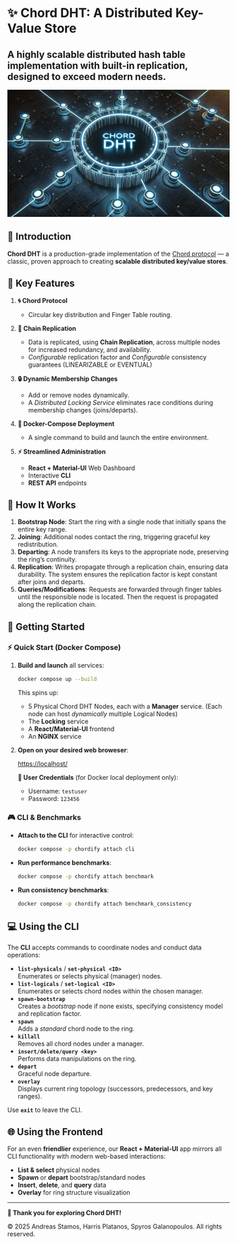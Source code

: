 # ✨ **Chord DHT**: A Distributed Key-Value Store

## A highly scalable distributed hash table implementation with built-in replication, designed to exceed modern needs.

![Banner](/assets/banner.webp)

## 🚀 Introduction

**Chord DHT** is a production-grade implementation of the [Chord protocol](https://pdos.csail.mit.edu/papers/chord:sigcomm01/chord_sigcomm.pdf) — a classic, proven approach to creating **scalable distributed key/value stores**.

## 🌟 Key Features

1. **🌀 Chord Protocol**  
   - Circular key distribution and Finger Table routing.

2. **🔗 Chain Replication**  
   - Data is replicated, using **Chain Replication**, across multiple nodes for increased redundancy, and availability.
   - _Configurable_ replication factor and _Configurable_ consistency guarantees (LINEARIZABLE or EVENTUAL)

3. **🔒 Dynamic Membership Changes**
   - Add or remove nodes dynamically. 
   - A _Distributed Locking Service_ eliminates race conditions during membership changes (joins/departs).

4. **🐳 Docker-Compose Deployment**  
   - A single command to build and launch the entire environment.

5. **⚡️ Streamlined Administration**  
   - **React + Material-UI** Web Dashboard
   - Interactive **CLI**
   - **REST API** endpoints

## 🔧 How It Works

1. **Bootstrap Node**: Start the ring with a single node that initially spans the entire key range.  
2. **Joining**: Additional nodes contact the ring, triggering graceful key redistribution.  
3. **Departing**: A node transfers its keys to the appropriate node, preserving the ring’s continuity.
4. **Replication**: Writes propagate through a replication chain, ensuring data durability.
The system ensures the replication factor is kept constant after joins and departs.
5. **Queries/Modifications**: Requests are forwarded through finger tables until the responsible node is located. Then the request is propagated along the replication chain.

## 🏁 Getting Started

### ⚡ Quick Start (Docker Compose)

1. **Build and launch** all services:
   ```bash
   docker compose up --build
   ```
   This spins up:
   - 5 Physical Chord DHT Nodes, each with a **Manager** service. (Each node can host _dynamically_ multiple Logical Nodes)
   - The **Locking** service
   - A **React/Material-UI** frontend
   - An **NGINX** service

2. **Open on your desired web broweser**:

   [https://localhost/](https://localhost/)

   **🔐 User Credentials** (for Docker local deployment only):

   - Username: `testuser`
   - Password: `123456`

### 🎮 CLI & Benchmarks

- **Attach to the CLI** for interactive control:
  ```bash
  docker compose -p chordify attach cli
  ```
- **Run performance benchmarks**:
  ```bash
  docker compose -p chordify attach benchmark
  ```
- **Run consistency benchmarks**:
  ```bash
  docker compose -p chordify attach benchmark_consistency
  ```

## 💻 Using the CLI

The **CLI** accepts commands to coordinate nodes and conduct data operations:

- **`list-physicals`** / **`set-physical <ID>`**  
  Enumerates or selects physical (manager) nodes.
- **`list-logicals`** / **`set-logical <ID>`**  
  Enumerates or selects chord nodes within the chosen manager.
- **`spawn-bootstrap`**  
  Creates a *bootstrap* node if none exists, specifying consistency model and replication factor.
- **`spawn`**  
  Adds a *standard* chord node to the ring.
- **`killall`**  
  Removes all chord nodes under a manager.
- **`insert/delete/query <key>`**  
  Performs data manipulations on the ring.
- **`depart`**  
  Graceful node departure.
- **`overlay`**  
  Displays current ring topology (successors, predecessors, and key ranges).

Use **`exit`** to leave the CLI.

## 🌐 Using the Frontend

For an even **friendlier** experience, our **React + Material-UI** app mirrors all CLI functionality with modern web-based interactions:

- **List & select** physical nodes
- **Spawn** or **depart** bootstrap/standard nodes
- **Insert**, **delete**, and **query** data
- **Overlay** for ring structure visualization

---

**🎉 Thank you for exploring Chord DHT!**

© 2025 Andreas Stamos, Harris Platanos, Spyros Galanopoulos. All rights reserved.
